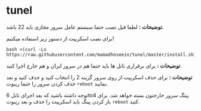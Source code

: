 # tunel

**توضیحات :** لطفا قبل نصب حتما سیستم عامل سرور مجازی باید 22 باشد.


برای نصب اسکریپت از دستور زیر استفاده میکنیم!

```
bash <(curl -Ls https://raw.githubusercontent.com/mamadhoseein/tunel/master/install.sh)
```
**توضیحات :** برای برقراری تانل ها باید حتما هم در سرور ایران و هم خارج اجرا کنید.

**توضیحات :** برای حذف اسکریپت از روی سرور گزینه 2 را انتخاب کنید و حذف کنید و بعد حذف کردن سرور را حتما ریبوت ```reboot``` نمایید.

توجه داشته باشید که بعد اجرای تانل 6to4 پینگ سرور خارجتون بسته خواهد شد. برای باز کردن پینگ باید اسکریپت را حذف و بعد ریبوت ```reboot``` کنید. 
